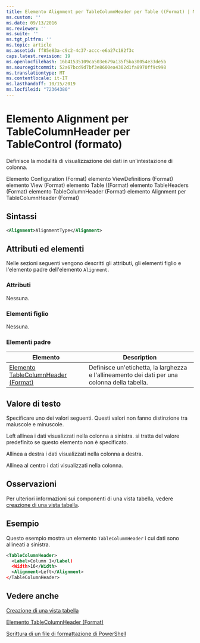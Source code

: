 ```yaml
---
title: Elemento Alignment per TableColumnHeader per Table ((Format) | Microsoft Docs
ms.custom: ''
ms.date: 09/13/2016
ms.reviewer: ''
ms.suite: ''
ms.tgt_pltfrm: ''
ms.topic: article
ms.assetid: ff85e83a-c9c2-4c37-accc-e6a27c182f3c
caps.latest.revision: 19
ms.openlocfilehash: 16b41535109ca503e679a135f5ba30054e33de5b
ms.sourcegitcommit: 52a67bcd9d7bf3e8600ea4302d1fa8970ff9c998
ms.translationtype: MT
ms.contentlocale: it-IT
ms.lasthandoff: 10/15/2019
ms.locfileid: "72364380"
---
```

# <a name="alignment-element-for-tablecolumnheader-for-tablecontrol-format"></a>Elemento Alignment per TableColumnHeader per TableControl (formato)

Definisce la modalità di visualizzazione dei dati in un'intestazione di colonna.

Elemento Configuration (Format) elemento ViewDefinitions (Format) elemento View (Format) elemento Table ((Format) elemento TableHeaders (Format) elemento TableColumnHeader (Format) elemento Alignment per TableColumnHeader (Format)

## <a name="syntax"></a>Sintassi

```xml
<Alignment>AlignmentType</Alignment>
```

## <a name="attributes-and-elements"></a>Attributi ed elementi

Nelle sezioni seguenti vengono descritti gli attributi, gli elementi figlio e l'elemento padre dell'elemento `Alignment`.

### <a name="attributes"></a>Attributi

Nessuna.

### <a name="child-elements"></a>Elementi figlio

Nessuna.

### <a name="parent-elements"></a>Elementi padre

|Elemento|Description|
|-------------|-----------------|
|[Elemento TableColumnHeader (Format)](./tablecolumnheader-element-format.md)|Definisce un'etichetta, la larghezza e l'allineamento dei dati per una colonna della tabella.|

## <a name="text-value"></a>Valore di testo

Specificare uno dei valori seguenti. Questi valori non fanno distinzione tra maiuscole e minuscole.

Left allinea i dati visualizzati nella colonna a sinistra. si tratta del valore predefinito se questo elemento non è specificato.

Allinea a destra i dati visualizzati nella colonna a destra.

Allinea al centro i dati visualizzati nella colonna.

## <a name="remarks"></a>Osservazioni

Per ulteriori informazioni sui componenti di una vista tabella, vedere [creazione di una vista tabella](./creating-a-table-view.md).

## <a name="example"></a>Esempio

Questo esempio mostra un elemento `TableColumnHeader` i cui dati sono allineati a sinistra.

```xml
<TableColumnHeader>
  <Label>Column 1</Label)
  <Width>16</Width>
  <Alignment>Left</Alignment>
</TableColumnHeader>
```

## <a name="see-also"></a>Vedere anche

[Creazione di una vista tabella](./creating-a-table-view.md)

[Elemento TableColumnHeader (Format)](./tablecolumnheader-element-format.md)

[Scrittura di un file di formattazione di PowerShell](./writing-a-powershell-formatting-file.md)
